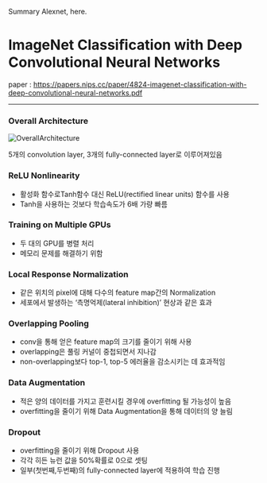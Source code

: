 Summary Alexnet, here.

# ImageNet Classiﬁcation with Deep Convolutional Neural Networks
paper : https://papers.nips.cc/paper/4824-imagenet-classification-with-deep-convolutional-neural-networks.pdf

---

### Overall Architecture
![OverallArchitecture](https://user-images.githubusercontent.com/63084838/80869888-dce6dd80-8cdd-11ea-8c37-528984a183d3.JPG)

5개의 convolution layer, 3개의 fully-connected layer로 이루어져있음

### ReLU Nonlinearity
- 활성화 함수로Tanh함수 대신 ReLU(rectified linear units) 함수를 사용
- Tanh을 사용하는 것보다 학습속도가 6배 가량 빠름

### Training on Multiple GPUs
- 두 대의 GPU를 병렬 처리
- 메모리 문제를 해결하기 위함

### Local Response Normalization
- 같은 위치의 pixel에 대해 다수의 feature map간의 Normalization
- 세포에서 발생하는 ‘측명억제(lateral inhibition)’ 현상과 같은 효과

### Overlapping Pooling
- conv을 통해 얻은 feature map의 크기를 줄이기 위해 사용
- overlapping은 풀링 커널이 중첩되면서 지나감
- non-overlapping보다 top-1, top-5 에러율을 감소시키는 데 효과적임

### Data Augmentation
- 적은 양의 데이터를 가지고 훈련시킬 경우에 overfitting 될 가능성이 높음
- overfitting을 줄이기 위해 Data Augmentation을 통해 데이터의 양 늘림

### Dropout
- overfitting을 줄이기 위해 Dropout 사용
- 각각 히든 뉴런 값을 50%확률로 0으로 셋팅
- 일부(첫번째,두번째)의 fully-connected layer에 적용하여 학습 진행
